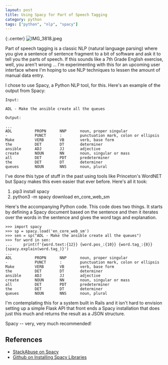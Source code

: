 ```yaml
---
layout: post
title: Using Spacy for Part of Speech Tagging
category: python
tags: ["python", "nlp", "spacy"]
---
```

{:.center}
![IMG_3818.jpeg](/blog/assets/IMG_3818.jpeg)

Part of speech tagging is a classic NLP (natural language parsing) where you give a sentence of sentence fragment to a bit of software and ask it to tell you the parts of speech. If this sounds like a 7th Grade English exercise, well, you aren't wrong ...  I'm experimenting with this for an upcoming user interface where I'm hoping to use NLP techniques to lessen the amount of manual data entry.

I chose to use Spacy, a Python NLP tool, for this.  Here's an example of the output from Spacy:

    Input:
    
    ADL - Make the ansible create all the queues
    
    Output:
    
    ...
    ADL          PROPN      NNP      noun, proper singular
    -            PUNCT      :        punctuation mark, colon or ellipsis
    Make         VERB       VB       verb, base form
    the          DET        DT       determiner
    ansible      ADJ        JJ       adjective
    create       NOUN       NN       noun, singular or mass
    all          DET        PDT      predeterminer
    the          DET        DT       determiner
    queues       NOUN       NNS      noun, plural
    
    
I've done this type of stuff in the past using tools like Princeton's WordNET but Spacy makes this even easier that ever before.  Here's all it took:

1.  pip3 install spacy
2.  python3 -m spacy download en_core_web_sm

Here's the accompanying Python code.  This code does two things.  It starts by defining a Spacy document based on the sentence and then it iterates over the words in the sentence and gives the word tags and explanation.

    >>> import spacy
    >>> sp = spacy.load('en_core_web_sm')
    >>> sen = sp("ADL - Make the ansible create all the queues")
    >>> for word in sen:
    ...     print(f'{word.text:{12}} {word.pos_:{10}} {word.tag_:{8}} {spacy.explain(word.tag_)}')
    ...
    ADL          PROPN      NNP      noun, proper singular
    -            PUNCT      :        punctuation mark, colon or ellipsis
    Make         VERB       VB       verb, base form
    the          DET        DT       determiner
    ansible      ADJ        JJ       adjective
    create       NOUN       NN       noun, singular or mass
    all          DET        PDT      predeterminer
    the          DET        DT       determiner
    queues       NOUN       NNS      noun, plural
    
I'm contemplating this for a system built in Rails and it isn't hard to envision setting up a simple Flask API that front ends a Spacy installation that does just this much and returns the result as a JSON structure.  

Spacy -- very, very much recommended!

## References

* [StackAbuse on Spacy](https://stackabuse.com/python-for-nlp-parts-of-speech-tagging-and-named-entity-recognition/)
* [Github on Installing Spacy Libraries](https://github.com/explosion/spaCy/issues/4577)